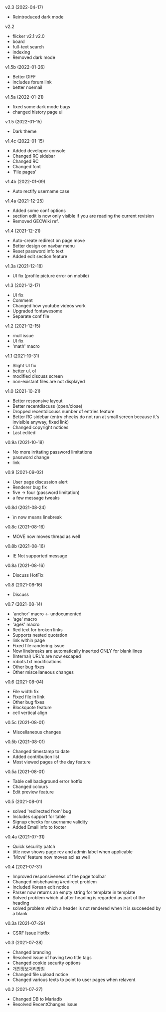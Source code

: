 v2.3 (2022-04-17)
* Reintroduced dark mode

v2.2
* flicker
v2.1
v2.0
* board
* full-text search
* indexing
* Removed dark mode

v1.5b (2022-01-26)
* Better DIFF
* includes forum link
* better noemail

v1.5a (2022-01-21)
* fixed some dark mode bugs
* changed history page ui

v.1.5 (2022-01-15)
* Dark theme

v1.4c (2022-01-15)
* Added developer console
* Changed RC sidebar
* Changed RC
* Changed font
* 'File pages'

v1.4b (2022-01-09)
* Auto rectify username case

v1.4a (2021-12-25)
* Added some conf options
* section edit is now only visible if you are reading the current revision
* Removed GECWiki ref.

v1.4 (2021-12-21)
* Auto-create redirect on page move
* Better design on navbar menu
* Reset password info text
* Added edit section feature

v1.3a (2021-12-18)
* UI fix (profile picture error on mobile)

v1.3 (2021-12-17)
* UI fix
* Comment
* Changed how youtube videos work
* Upgraded fontawesome
* Separate conf file

v1.2 (2021-12-15)
* rnull issue
* UI fix
* 'math' macro

v1.1 (2021-10-31)
* Slight UI fix
* better ul, ol
* modified discuss screen
* non-existant files are not displayed

v1.0 (2021-10-21)
* Better responsive layout
* Better recentdiscuss (open/close)
* Dropped recentdicsuss number of entries feature
* Better RC sidebar (entry checks do not run at small screen because it's invisible anyway, fixed link)
* Changed copyright notices
* Last edited

v0.9a (2021-10-18)
* No more irritating password limitations
* password change
* link

v0.9 (2021-09-02)
* User page discussion alert
* Renderer bug fix
* five -> four (password limitation)
* a few message tweaks

v0.8d (2021-08-24)
* \n now means linebreak

v0.8c (2021-08-16)
* MOVE now moves thread as well

v0.8b (2021-08-16)
* IE Not supported message

v0.8a (2021-08-16)
* Discuss HotFix

v0.8 (2021-08-16)
* Discuss

v0.7 (2021-08-14)
* 'anchor' macro <- undocumented
* 'age' macro
* 'agek' macro
* Red text for broken links
* Supports nested quotation
* link within page
* Fixed file randering issue
* Now linebreaks are automatically inserted ONLY for blank lines
* (Internal) URL's are now escaped
* robots.txt modifications
* Other bug fixes
* Other miscellaneous changes

v0.6 (2021-08-04)
* File width fix
* Fixed file in link
* Other bug fixes
* Blockquote feature
* cell vertical align

v0.5c (2021-08-01)
* Miscellaneous changes

v0.5b (2021-08-01)
* Changed timestamp to date
* Added contribution list
* Most viewed pages of the day feature

v0.5a (2021-08-01)
* Table cell background error hotfix
* Changed colours
* Edit preview feature

v0.5 (2021-08-01)
* solved 'redirected from' bug
* Includes support for table 
* Signup checks for username validity
* Added Email info to footer

v0.4a (2021-07-31)
* Quick security patch
* title now shows page rev and admin label when applicable
* 'Move' feature now moves acl as well

v0.4 (2021-07-31)
* Improved responsiveness of the page toolbar
* Changed misbehaving #redirect problem
* Included Korean edit notice
* Parser now returns an empty string for template in template
* Solved problem which ul after heading is regarded as part of the heading
* solved problem which a header is not rendered when it is succeeded by a blank

v0.3a (2021-07-29)
* CSRF Issue Hotfix

v0.3 (2021-07-28)
* Changed branding
* Resolved issue of having two title tags
* Changed cookie security options
* 개인정보처리방침
* Changed file upload notice
* Changed various texts to point to user pages when relavent

v0.2 (2021-07-27)
* Changed DB to Mariadb
* Resolved RecentChanges issue
